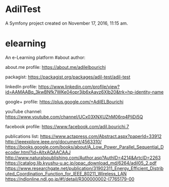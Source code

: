 AdilTest
========

A Symfony project created on November 17, 2016, 11:15 am.
# elearning
An e-Learning platform
#about author:

about.me profile: https://about.me/adilelbourichi

packagist: https://packagist.org/packages/adil-test/adil-test

linkedIn profile:  https://www.linkedin.com/profile/view?id=AAMAABq_3kwBNfk7WKe04opr3jb6xAavz6XIb20&trk=hp-identity-name

google+ profile: https://plus.google.com/+AdilELBourichi

youTube channel: https://www.youtube.com/channel/UCx03XNXUZhM06rq4PIiDi5Q

facebook profile: https://www.facebook.com/adil.bourichi.7

publications list:
https://www.actapress.com/Abstract.aspx?paperId=33912
<br>
http://ieeexplore.ieee.org/document/4563310/
<br>
https://books.google.com/books/about/A_Low_Power_Parallel_Sequential_Decoder.html?id=AItxAQAACAAJ
<br>
http://www.naturalspublishing.com/Author.asp?AuthID=4214&ArtcID=2263
<br>
https://catalog.lib.kyushu-u.ac.jp/opac_download_md/6264/adil05_2.pdf
<br>
https://www.researchgate.net/publication/31902311_Energy_Efficient_Distributed_Coordination_Function_for_IEEE_80211_Wireless_LAN
<br>
https://ndlonline.ndl.go.jp/#!/detail/R300000002-I7765179-00
